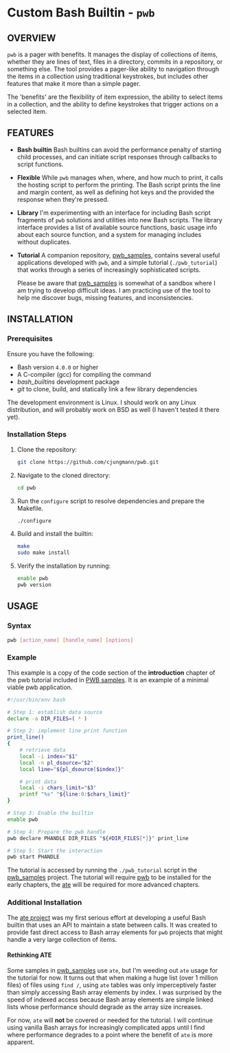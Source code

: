 # Custom Bash Builtin - `pwb`

## OVERVIEW

`pwb` is a pager with benefits.  It manages the display of collections
of items, whether they are lines of text, files in a directory,
commits in a repository, or something else.  The tool provides a
pager-like ability to navigation through the items in a collection
using traditional keystrokes, but includes other features that make
it more than a simple pager.

The 'benefits' are the flexibility of item expression, the ability to
select items in a collection, and the ability to define keystrokes
that trigger actions on a selected item.

## FEATURES

- **Bash builtin**
  Bash builtins can avoid the performance penalty of starting child
  processes, and can initiate script responses through callbacks to
  script functions.

- **Flexible**
  While `pwb` manages when, where, and how much to print, it calls
  the hosting script to perform the printing.  The Bash script
  prints the line and margin content, as well as defining hot keys
  and the provided the response when they're pressed.

- **Library**
  I'm experimenting with an interface for including Bash script
  fragments of `pwb` solutions and utilities into new Bash scripts.
  The library interface provides a list of available source
  functions, basic usage info about each source function, and a
  system for managing includes without duplicates.

- **Tutorial**
  A companion repository, [pwb_samples][pwb_samples], contains
  several useful applications developed with `pwb`, and a simple
  tutorial (`./pwb_tutorial`) that works through a series of
  increasingly sophisticated scripts.

  Please be aware that [pwb_samples][pwb_samples] is somewhat of
  a sandbox where I am trying to develop difficult ideas.  I am
  practicing use of the tool to help me discover bugs, missing
  features, and inconsistencies.

## INSTALLATION

### Prerequisites

Ensure you have the following:

- Bash version `4.0.0` or higher
- A C-compiler (gcc) for compiling the command
- _bash_builtins_ development package
- _git_ to clone, build, and statically link a
  few library dependencies

The development environment is Linux.  I should work on any Linux
distribution, and will probably work on BSD as well (I haven't tested
it there yet).

### Installation Steps

1. Clone the repository:
    ```bash
    git clone https://github.com/cjungmann/pwb.git
    ```
2. Navigate to the cloned directory:
    ```bash
    cd pwb
    ```
3. Run the `configure` script to resolve dependencies and prepare the Makefile.
   ```bash
   ./configure
   ```
3. Build and install the builtin:
    ```bash
    make
    sudo make install
    ```
4. Verify the installation by running:
    ```bash
    enable pwb
    pwb version
    ```

## USAGE

### Syntax
```bash
pwb [action_name] [handle_name] [options]
```

### Example

This example is a copy of the code section of the **introduction**
chapter of the pwb tutorial included in [PWB samples][pwb_samples].
It is an example of a minimal viable pwb application.

~~~bash
#!/usr/bin/env bash

# Step 1: establish data source
declare -a DIR_FILES=( * )

# Step 2: implement line print function
print_line()
{
    # retrieve data
    local -i index="$1"
    local -n pl_dsource="$2"
    local line="${pl_dsource[$index]}"

    # print data
    local -i chars_limit="$3"
    printf "%s" "${line:0:$chars_limit}"
}

# Step 3: Enable the builtin
enable pwb

# Step 4: Prepare the pwb handle
pwb declare PHANDLE DIR_FILES "${#DIR_FILES[*]}" print_line

# Step 5: Start the interaction
pwb start PHANDLE
~~~

The tutorial is accessed by running the `./pwb_tutorial` script
in the [pwb_samples][pwb_samples] project.  The tutorial will
require [pwb][pwb_project] to be installed for the early chapters,
the [ate][ate_project] will be required for more advanced chapters.

### Additional Installation

The [ate project][ate_project] was my first serious effort at
developing a useful Bash builtin that uses an API to maintain a
state between calls.  It was created to provide fast direct access
to Bash array elements for `pwb` projects that might handle a very
large collection of items.

#### Rethinking ATE

Some samples in [pwb_samples][pwb_samples] use `ate`, but I'm weeding
out `ate` usage for the tutorial for now.  It turns out that when
making a huge list (over 1 million files) of files using `find /`,
using `ate` tables was only imperceptively faster than simply
accessing Bash array elements by index.  I was surprised by the speed
of indexed access because Bash array elements are simple linked lists
whose performance should degrade as the array size increases.

For now, `ate` will **not** be covered or needed for the tutorial.
I will continue using vanilla Bash arrays for increasingly complicated
apps until I find where performance degrades to a point where the
benefit of `ate` is more apparent.









[pwb_project]: https://github.com/cjungmann/pwb
[ate_project]: https://github.com/cjungmann/ate
[pwb_samples]: https://github.com/cjungmann/pwb_samples
